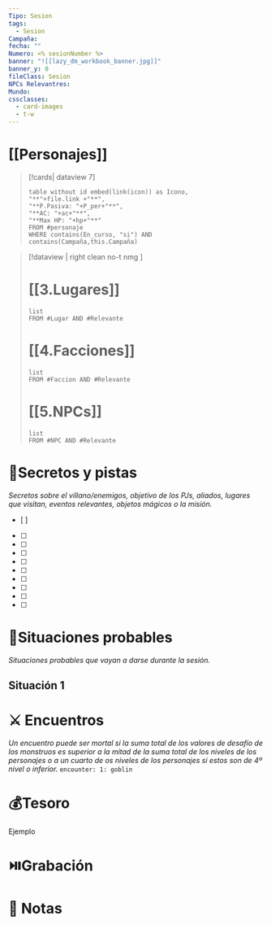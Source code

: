 ```yaml
---
Tipo: Sesion
tags:
  - Sesion
Campaña: 
fecha: ""
Numero: <% sesionNumber %>
banner: "![[lazy_dm_workbook_banner.jpg]]"
banner_y: 0
fileClass: Sesion
NPCs Relevantres: 
Mundo: 
cssclasses:
  - card-images
  - t-w
---
```

# [[Personajes]]
>[!cards| dataview 7]
>```dataview
>table without id embed(link(icon)) as Icono,
>"**"+file.link +"**",
>"**P.Pasiva: "+P_per+"**",
>"**AC: "+ac+"**",
>"**Max HP: "+hp+"**"
>FROM #personaje
>WHERE contains(En_curso, "si") AND contains(Campaña,this.Campaña)
>```




>[!dataview  | right clean no-t nmg ]
># [[3.Lugares]]
>```dataview
>list 
>FROM #Lugar AND #Relevante
>```
># [[4.Facciones]] 
>```dataview
>list 
>FROM #Faccion AND #Relevante
>```
># [[5.NPCs]]
>```dataview
>list 
>FROM #NPC AND #Relevante
>```
# 🔐Secretos y pistas
*Secretos sobre el villano/enemigos, objetivo de los PJs, aliados, lugares que visitan, eventos relevantes, objetos mágicos o la misión.*
- [ ] 
- [ ] 
- [ ] 
- [ ] 
- [ ] 
- [ ] 
- [ ] 
- [ ] 
- [ ] 
- [ ] 

# 🎥Situaciones probables
*Situaciones probables que vayan a darse durante la sesión.*
## Situación 1


# ⚔️ Encuentros
*Un encuentro puede ser mortal si la suma total de los valores de desafío de los monstruos es superior a la mitad de la suma total de los niveles de los personajes o a un cuarto de os niveles de los personajes si estos son de 4º nivel o inferior.*
`encounter: 1: goblin`
# 💰Tesoro
Ejemplo
# ⏯️Grabación


# 📝 Notas